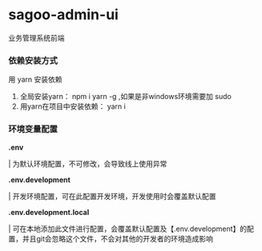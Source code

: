 # sagoo-admin-ui

业务管理系统前端

### 依赖安装方式

用 yarn 安装依赖

1. 全局安装yarn： npm i yarn -g ,如果是非windows环境需要加 sudo
2. 用yarn在项目中安装依赖： yarn i

### 环境变量配置

**.env** 

| 为默认环境配置，不可修改，会导致线上使用异常

**.env.development**

| 开发环境配置，可在此配置开发环境，开发使用时会覆盖默认配置

**.env.development.local**

| 可在本地添加此文件进行配置，会覆盖默认配置及【.env.development】的配置，并且git会忽略这个文件，不会对其他的开发者的环境造成影响